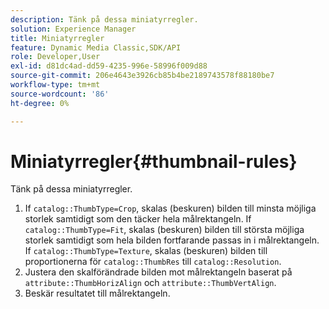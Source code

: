 ```yaml
---
description: Tänk på dessa miniatyrregler.
solution: Experience Manager
title: Miniatyrregler
feature: Dynamic Media Classic,SDK/API
role: Developer,User
exl-id: d81dc4ad-dd59-4235-996e-58996f009d88
source-git-commit: 206e4643e3926cb85b4be2189743578f88180be7
workflow-type: tm+mt
source-wordcount: '86'
ht-degree: 0%

---
```


# Miniatyrregler{#thumbnail-rules}

Tänk på dessa miniatyrregler.

1. If `catalog::ThumbType=Crop`, skalas (beskuren) bilden till minsta möjliga storlek samtidigt som den täcker hela målrektangeln. If `catalog::ThumbType=Fit`, skalas (beskuren) bilden till största möjliga storlek samtidigt som hela bilden fortfarande passas in i målrektangeln. If `catalog::ThumbType=Texture`, skalas (beskuren) bilden till proportionerna för `catalog::ThumbRes` till `catalog::Resolution`.
1. Justera den skalförändrade bilden mot målrektangeln baserat på `attribute::ThumbHorizAlign` och `attribute::ThumbVertAlign`.
1. Beskär resultatet till målrektangeln.
